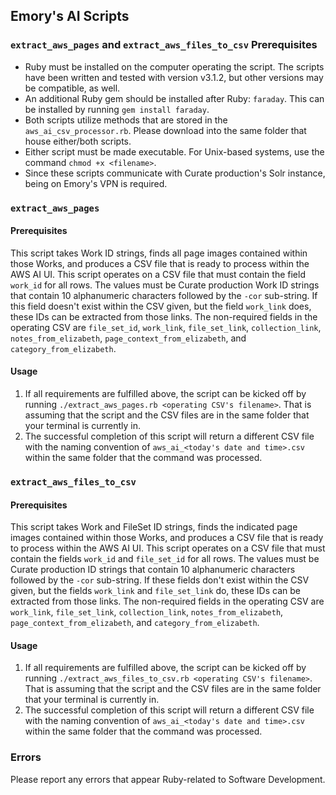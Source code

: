 ## Emory's AI Scripts

### `extract_aws_pages` and `extract_aws_files_to_csv` Prerequisites

- Ruby must be installed on the computer operating the script. The scripts have been written and tested with version v3.1.2, but other versions may be compatible, as well.
- An additional Ruby gem should be installed after Ruby: `faraday`. This can be installed by running `gem install faraday`.
- Both scripts utilize methods that are stored in the `aws_ai_csv_processor.rb`. Please download into the same folder that house either/both scripts.
- Either script must be made executable. For Unix-based systems, use the command `chmod +x <filename>`.
- Since these scripts communicate with Curate production's Solr instance, being on Emory's VPN is required.

### `extract_aws_pages`

#### Prerequisites

This script takes Work ID strings, finds all page images contained within those Works, and produces a CSV file that is ready to process within the AWS AI UI. This script operates on a CSV file that must contain the field `work_id` for all rows. The values must be Curate production Work ID strings that contain 10 alphanumeric characters followed by the `-cor` sub-string. If this field doesn't exist within the CSV given, but the field `work_link` does, these IDs can be extracted from those links. The non-required fields in the operating CSV are `file_set_id`, `work_link`, `file_set_link`, `collection_link`, `notes_from_elizabeth`, `page_context_from_elizabeth`, and `category_from_elizabeth`.

#### Usage

1. If all requirements are fulfilled above, the script can be kicked off by running `./extract_aws_pages.rb <operating CSV's filename>`. That is assuming that the script and the CSV files are in the same folder that your terminal is currently in.
2. The successful completion of this script will return a different CSV file with the naming convention of `aws_ai_<today's date and time>.csv` within the same folder that the command was processed.

### `extract_aws_files_to_csv`

#### Prerequisites

This script takes Work and FileSet ID strings, finds the indicated page images contained within those Works, and produces a CSV file that is ready to process within the AWS AI UI. This script operates on a CSV file that must contain the fields `work_id` and `file_set_id` for all rows. The values must be Curate production ID strings that contain 10 alphanumeric characters followed by the `-cor` sub-string. If these fields don't exist within the CSV given, but the fields `work_link` and `file_set_link` do, these IDs can be extracted from those links. The non-required fields in the operating CSV are `work_link`, `file_set_link`, `collection_link`, `notes_from_elizabeth`, `page_context_from_elizabeth`, and `category_from_elizabeth`.

#### Usage

1. If all requirements are fulfilled above, the script can be kicked off by running `./extract_aws_files_to_csv.rb <operating CSV's filename>`. That is assuming that the script and the CSV files are in the same folder that your terminal is currently in.
2. The successful completion of this script will return a different CSV file with the naming convention of `aws_ai_<today's date and time>.csv` within the same folder that the command was processed.

### Errors

Please report any errors that appear Ruby-related to Software Development.
